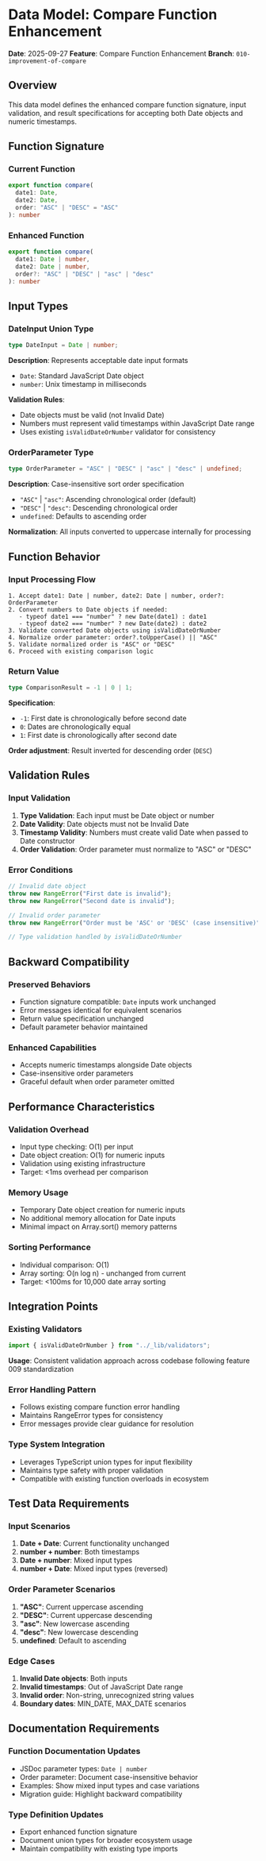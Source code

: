 # Data Model: Compare Function Enhancement

**Date**: 2025-09-27
**Feature**: Compare Function Enhancement
**Branch**: `010-improvement-of-compare`

## Overview

This data model defines the enhanced compare function signature, input validation, and result specifications for accepting both Date objects and numeric timestamps.

## Function Signature

### Current Function
```typescript
export function compare(
  date1: Date,
  date2: Date,
  order: "ASC" | "DESC" = "ASC"
): number
```

### Enhanced Function
```typescript
export function compare(
  date1: Date | number,
  date2: Date | number,
  order?: "ASC" | "DESC" | "asc" | "desc"
): number
```

## Input Types

### DateInput Union Type
```typescript
type DateInput = Date | number;
```

**Description**: Represents acceptable date input formats
- `Date`: Standard JavaScript Date object
- `number`: Unix timestamp in milliseconds

**Validation Rules**:
- Date objects must be valid (not Invalid Date)
- Numbers must represent valid timestamps within JavaScript Date range
- Uses existing `isValidDateOrNumber` validator for consistency

### OrderParameter Type
```typescript
type OrderParameter = "ASC" | "DESC" | "asc" | "desc" | undefined;
```

**Description**: Case-insensitive sort order specification
- `"ASC"` | `"asc"`: Ascending chronological order (default)
- `"DESC"` | `"desc"`: Descending chronological order
- `undefined`: Defaults to ascending order

**Normalization**: All inputs converted to uppercase internally for processing

## Function Behavior

### Input Processing Flow
```
1. Accept date1: Date | number, date2: Date | number, order?: OrderParameter
2. Convert numbers to Date objects if needed:
   - typeof date1 === "number" ? new Date(date1) : date1
   - typeof date2 === "number" ? new Date(date2) : date2
3. Validate converted Date objects using isValidDateOrNumber
4. Normalize order parameter: order?.toUpperCase() || "ASC"
5. Validate normalized order is "ASC" or "DESC"
6. Proceed with existing comparison logic
```

### Return Value
```typescript
type ComparisonResult = -1 | 0 | 1;
```

**Specification**:
- `-1`: First date is chronologically before second date
- `0`: Dates are chronologically equal
- `1`: First date is chronologically after second date

**Order adjustment**: Result inverted for descending order (`DESC`)

## Validation Rules

### Input Validation
1. **Type Validation**: Each input must be Date object or number
2. **Date Validity**: Date objects must not be Invalid Date
3. **Timestamp Validity**: Numbers must create valid Date when passed to Date constructor
4. **Order Validation**: Order parameter must normalize to "ASC" or "DESC"

### Error Conditions
```typescript
// Invalid date object
throw new RangeError("First date is invalid");
throw new RangeError("Second date is invalid");

// Invalid order parameter
throw new RangeError("Order must be 'ASC' or 'DESC' (case insensitive)");

// Type validation handled by isValidDateOrNumber
```

## Backward Compatibility

### Preserved Behaviors
- Function signature compatible: `Date` inputs work unchanged
- Error messages identical for equivalent scenarios
- Return value specification unchanged
- Default parameter behavior maintained

### Enhanced Capabilities
- Accepts numeric timestamps alongside Date objects
- Case-insensitive order parameters
- Graceful default when order parameter omitted

## Performance Characteristics

### Validation Overhead
- Input type checking: O(1) per input
- Date object creation: O(1) for numeric inputs
- Validation using existing infrastructure
- Target: <1ms overhead per comparison

### Memory Usage
- Temporary Date object creation for numeric inputs
- No additional memory allocation for Date inputs
- Minimal impact on Array.sort() memory patterns

### Sorting Performance
- Individual comparison: O(1)
- Array sorting: O(n log n) - unchanged from current
- Target: <100ms for 10,000 date array sorting

## Integration Points

### Existing Validators
```typescript
import { isValidDateOrNumber } from "../_lib/validators";
```

**Usage**: Consistent validation approach across codebase following feature 009 standardization

### Error Handling Pattern
- Follows existing compare function error handling
- Maintains RangeError types for consistency
- Error messages provide clear guidance for resolution

### Type System Integration
- Leverages TypeScript union types for input flexibility
- Maintains type safety with proper validation
- Compatible with existing function overloads in ecosystem

## Test Data Requirements

### Input Scenarios
1. **Date + Date**: Current functionality unchanged
2. **number + number**: Both timestamps
3. **Date + number**: Mixed input types
4. **number + Date**: Mixed input types (reversed)

### Order Parameter Scenarios
1. **"ASC"**: Current uppercase ascending
2. **"DESC"**: Current uppercase descending
3. **"asc"**: New lowercase ascending
4. **"desc"**: New lowercase descending
5. **undefined**: Default to ascending

### Edge Cases
1. **Invalid Date objects**: Both inputs
2. **Invalid timestamps**: Out of JavaScript Date range
3. **Invalid order**: Non-string, unrecognized string values
4. **Boundary dates**: MIN_DATE, MAX_DATE scenarios

## Documentation Requirements

### Function Documentation Updates
- JSDoc parameter types: `Date | number`
- Order parameter: Document case-insensitive behavior
- Examples: Show mixed input types and case variations
- Migration guide: Highlight backward compatibility

### Type Definition Updates
- Export enhanced function signature
- Document union types for broader ecosystem usage
- Maintain compatibility with existing type imports